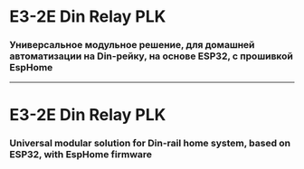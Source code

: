 # E3-2E Din Relay PLK
### Универсальное модульное решение, для домашней автоматизации на Din-рейку, на основе ESP32, с прошивкой EspHome 
***
# E3-2E Din Relay PLK
### Universal modular solution for Din-rail home system, based on ESP32, with EspHome firmware
